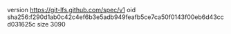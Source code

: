 version https://git-lfs.github.com/spec/v1
oid sha256:f290d1ab0c42c4ef6b3e5adb949feafb5ce7ca50f0143f00eb6d43ccd031625c
size 3090
